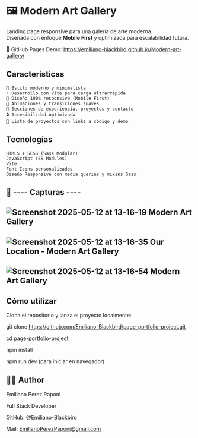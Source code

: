 # 🖼️ Modern Art Gallery

Landing page responsive para una galería de arte moderna.  
Diseñada con enfoque **Mobile First** y optimizada para escalabilidad futura.

🔗 GitHub Pages Demo: https://emiliano-blackbird.github.io/Modern-art-gallery/

## Características

    🎨 Estilo moderno y minimalista
    ⚡ Desarrollo con Vite para carga ultrarrápida
    📱 Diseño 100% responsive (Mobile First)
    🌈 Animaciones y transiciones suaves
    🎯 Secciones de experiencia, proyectos y contacto
    🔒 Accesibilidad optimizada
    💼 Lista de proyectos con links a código y demo

## Tecnologías

    HTML5 + SCSS (Sass Modular)
    JavaScript (ES Modules)
    Vite
    Font Icons personalizados
    Diseño Responsive con media queries y mixins Sass

## 📸 ---- Capturas ----

## ![Screenshot 2025-05-12 at 13-16-19 Modern Art Gallery](https://github.com/user-attachments/assets/e2b9e33d-09bb-464d-8220-c1677943347e)

## ![Screenshot 2025-05-12 at 13-16-35 Our Location - Modern Art Gallery](https://github.com/user-attachments/assets/ab9de202-786c-45a0-a893-fa565dadfc72)

## ![Screenshot 2025-05-12 at 13-16-54 Modern Art Gallery](https://github.com/user-attachments/assets/37d24e0d-d29a-423e-bea9-1935c0162db4)

## Cómo utilizar

Clona el repositorio y lanza el proyecto localmente:

git clone https://github.com/Emiliano-Blackbird/page-portfolio-project.git

cd page-portfolio-project

npm install

npm run dev (para iniciar en navegador)

## 👨‍💻 Author

Emiliano Perez Paponi

Full Stack Developer

GitHub: @Emiliano-Blackbird

Mail: EmilianoPerezPaponi@gmail.com
